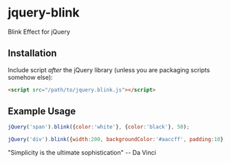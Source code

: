 # jquery-blink
Blink Effect for jQuery

## Installation

Include script *after* the jQuery library (unless you are packaging scripts somehow else):

```html
<script src="/path/to/jquery.blink.js"></script>
```

## Example Usage

```js
jQuery('span').blink({color:'white'}, {color:'black'}, 50);
```

```js
jQuery('div').blink({width:200, backgroundColor:'#aaccff', padding:10}, {width:300, backgroundColor:'#ffccaa', padding:15} ,1000);
```

"Simplicity is the ultimate sophistication" -- Da Vinci
